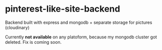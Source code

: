 # pinterest-like-site-backend
Backend built with express and mongodb + separate storage for pictures (cloudinary)

Currently **not available** on any platoform, because my mongodb cluster got deleted. Fix is coming soon.
